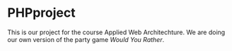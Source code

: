 # PHPproject
This is our project for the course Applied Web Architechture. We are doing our own version of the party game *Would You Rather*.
